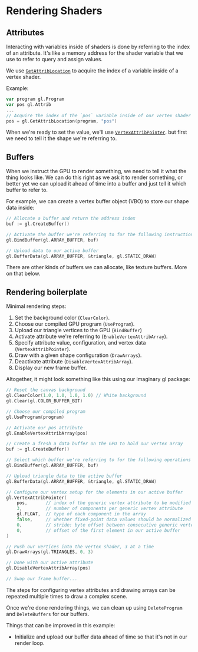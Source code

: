 # Rendering Shaders

## Attributes

Interacting with variables inside of shaders is done by referring to the index
of an attribute. It's like a memory address for the shader variable that we use
to refer to query and assign values.

We use [`GetAttribLocation`](https://www.opengl.org/sdk/docs/man/html/glGetAttribLocation.xhtml)
to acquire the index of a variable inside of a vertex shader.

Example:

```go
var program gl.Program
var pos gl.Attrib
...
// Acquire the index of the `pos` variable inside of our vertex shader
pos = gl.GetAttribLocation(program, "pos")
```

When we're ready to set the value, we'll use [`VertexAttribPointer`](https://www.opengl.org/sdk/docs/man/html/glVertexAttribPointer.xhtml).
but first we need to tell it the shape we're referring to.


## Buffers

When we instruct the GPU to render something, we need to tell it what the thing
looks like. We can do this right as we ask it to render something, or better yet
we can upload it ahead of time into a buffer and just tell it which buffer to
refer to.

For example, we can create a vertex buffer object (VBO) to store our shape data
inside:

```go
// Allocate a buffer and return the address index
buf := gl.CreateBuffer()

// Activate the buffer we're referring to for the following instructions
gl.BindBuffer(gl.ARRAY_BUFFER, buf)

// Upload data to our active buffer
gl.BufferData(gl.ARRAY_BUFFER, &triangle, gl.STATIC_DRAW)
```

There are other kinds of buffers we can allocate, like texture buffers. More on
that below.


## Rendering boilerplate

Minimal rendering steps:

1. Set the background color (`ClearColor`).
1. Choose our compiled GPU program (`UseProgram`).
1. Upload our triangle vertices to the GPU (`BindBuffer`)
1. Activate attribute we're referring to (`EnableVertexAttribArray`).
1. Specify attribute value, configuration, and vertex data (`VertexAttribPointer`).
1. Draw with a given shape configuration (`DrawArrays`).
1. Deactivate attribute (`DisableVertexAttribArray`).
1. Display our new frame buffer.

Altogether, it might look something like this using our imaginary gl package:

```go
// Reset the canvas background
gl.ClearColor(1.0, 1.0, 1.0, 1.0) // White background
gl.Clear(gl.COLOR_BUFFER_BIT)

// Choose our compiled program
gl.UseProgram(program)

// Activate our pos attribute
gl.EnableVertexAttribArray(pos)

// Create a fresh a data buffer on the GPU to hold our vertex array
buf := gl.CreateBuffer()

// Select which buffer we're referring to for the following operations
gl.BindBuffer(gl.ARRAY_BUFFER, buf)

// Upload triangle data to the active buffer
gl.BufferData(gl.ARRAY_BUFFER, &triangle, gl.STATIC_DRAW)

// Configure our vertex setup for the elements in our active buffer
gl.VertexAttribPointer(
    pos,       // index of the generic vertex attribute to be modified
    3,         // number of components per generic vertex attribute
    gl.FLOAT,  // type of each component in the array
    false,     // whether fixed-point data values should be normalized
    0,         // stride: byte offset between consecutive generic vertex attributes
    0,         // offset of the first element in our active buffer
)

// Push our vertices into the vertex shader, 3 at a time
gl.DrawArrays(gl.TRIANGLES, 0, 3)

// Done with our active attribute
gl.DisableVertexAttribArray(pos)

// Swap our frame buffer...
```

The steps for configuring vertex attributes and drawing arrays can be repeated
multiple times to draw a complex scene.

Once we're done rendering things, we can clean up using `DeleteProgram` and
`DeleteBuffers` for our buffers.

Things that can be improved in this example:

- Initialize and upload our buffer data ahead of time so that it's not in our
  render loop.


